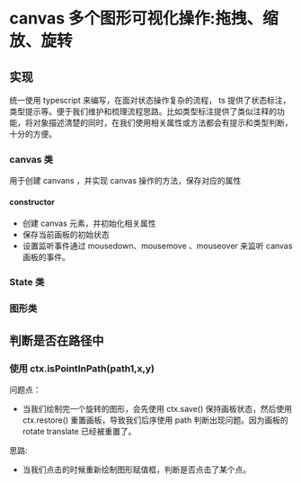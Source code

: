 # canvas 多个图形可视化操作:拖拽、缩放、旋转

## 实现

统一使用 typescript 来编写，在面对状态操作复杂的流程， ts 提供了状态标注，类型提示等。便于我们维护和梳理流程思路。比如类型标注提供了类似注释的功能，将对象描述清楚的同时，在我们使用相关属性或方法都会有提示和类型判断，十分的方便。

### canvas 类

用于创建 canvans ，并实现 canvas 操作的方法，保存对应的属性

#### constructor

- 创建 canvas 元素，并初始化相关属性
- 保存当前画板的初始状态
- 设置监听事件通过 mousedown、mousemove 、mouseover 来监听 canvas 画板的事件。

### State 类

### 图形类

## 判断是否在路径中

### 使用 ctx.isPointInPath(path1,x,y)

问题点：

- 当我们绘制完一个旋转的图形，会先使用 ctx.save() 保持画板状态，然后使用 ctx.restore() 重置画板，导致我们后序使用 path 判断出现问题。因为画板的 rotate translate 已经被重置了。

思路:

- 当我们点击的时候重新绘制图形赋值框，判断是否点击了某个点。
